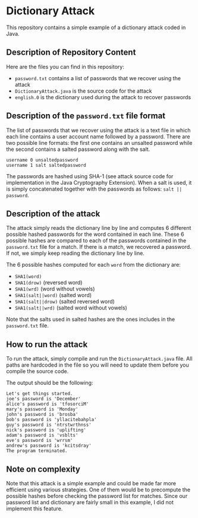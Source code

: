 # Dictionary Attack
This repository contains a simple example of a dictionary attack coded in Java.

## Description of Repository Content

Here are the files you can find in this repository:
* `password.txt` contains a list of passwords that we recover using the attack
* `DictionaryAttack.java` is the source code for the attack
* `english.0` is the dictionary used during the attack to recover passwords

## Description of the `password.txt` file format

The list of passwords that we recover using the attack is a text file in which
each line contains a user account name followed by a password. There are two 
possible line formats: the first one contains an unsalted password while the 
second contains a salted password along with the salt. 

```
username 0 unsaltedpassword
username 1 salt saltedpassword
```

The passwords are hashed using SHA-1 (see attack source code for implementation
in the Java Cryptography Extension). When a salt is used, it is simply concatenated together with the passwords as follows: `salt || password`.

## Description of the attack

The attack simply reads the dictionary line by line and computes 6 different 
possible hashed passwords for the word contained in each line. These 6 possible
hashes are compared to each of the passwords contained in the `password.txt` 
file for a match. If there is a match, we recovered a password. If not, we 
simply keep reading the dictionary line by line. 

The 6 possible hashes computed for each `word` from the dictionary are:
* `SHA1(word)`
* `SHA1(drow)` (reversed word)
* `SHA1(wrd)` (word without vowels)
* `SHA1(salt||word)` (salted word)
* `SHA1(salt||drow)` (salted reversed word)
* `SHA1(salt||wrd)` (salted word without vowels)

Note that the salts used in salted hashes are the ones includes in the 
`password.txt` file.

## How to run the attack

To run the attack, simply compile and run the `DictionaryAttack.java` file.
All paths are hardcoded in the file so you will need to update them before 
you compile the source code. 

The output should be the following:
```
Let's get things started.
joe's password is 'December'
alice's password is 'tfosorciM'
mary's password is 'Monday'
john's password is 'brosba'
bob's password is 'yllacitebahpla'
guy's password is 'ntrstwrthnss'
nick's password is 'uplifting'
adam's password is 'vsblts'
eve's password is 'wrrsm'
andrew's password is 'kcitsdray'
The program terminated.
```

## Note on complexity

Note that this attack is a simple example and could be made far more efficient
using various strategies. One of them would be to precompute the possible 
hashes before checking the password list for matches. Since our password list
and dictionary are fairly small in this example, I did not implement this 
feature.  

